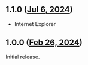 ## 1.1.0 ([Jul 6, 2024](https://github.com/ramensoftware/windhawk-mods/blob/97fac6cb48581f099d1f98752b27f8e4188f9f21/mods/clientedge-in-apps.wh.cpp))

+ Internet Explorer

## 1.0.0 ([Feb 26, 2024](https://github.com/ramensoftware/windhawk-mods/blob/40248fb85257b882550e3836bfd26d5a1a2692cf/mods/clientedge-in-apps.wh.cpp))

Initial release.
